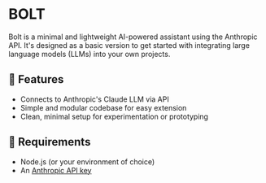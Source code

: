 # BOLT
Bolt is a minimal and lightweight AI-powered assistant using the Anthropic API. It's designed as a basic version to get started with integrating large language models (LLMs) into your own projects.

## 🚀 Features

- Connects to Anthropic's Claude LLM via API
- Simple and modular codebase for easy extension
- Clean, minimal setup for experimentation or prototyping

## 🔑 Requirements

- Node.js (or your environment of choice)
- An [Anthropic API key](https://docs.anthropic.com/claude/docs/accessing-the-api)

